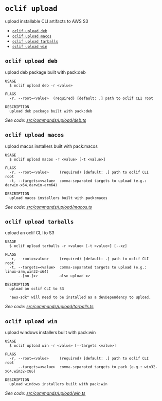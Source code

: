 # `oclif upload`

upload installable CLI artifacts to AWS S3

- [`oclif upload deb`](#oclif-upload-deb)
- [`oclif upload macos`](#oclif-upload-macos)
- [`oclif upload tarballs`](#oclif-upload-tarballs)
- [`oclif upload win`](#oclif-upload-win)

## `oclif upload deb`

upload deb package built with pack:deb

```
USAGE
  $ oclif upload deb -r <value>

FLAGS
  -r, --root=<value>  (required) [default: .] path to oclif CLI root

DESCRIPTION
  upload deb package built with pack:deb
```

_See code: [src/commands/upload/deb.ts](https://github.com/oclif/oclif/blob/v4.5.2/src/commands/upload/deb.ts)_

## `oclif upload macos`

upload macos installers built with pack:macos

```
USAGE
  $ oclif upload macos -r <value> [-t <value>]

FLAGS
  -r, --root=<value>     (required) [default: .] path to oclif CLI root
  -t, --targets=<value>  comma-separated targets to upload (e.g.: darwin-x64,darwin-arm64)

DESCRIPTION
  upload macos installers built with pack:macos
```

_See code: [src/commands/upload/macos.ts](https://github.com/oclif/oclif/blob/v4.5.2/src/commands/upload/macos.ts)_

## `oclif upload tarballs`

upload an oclif CLI to S3

```
USAGE
  $ oclif upload tarballs -r <value> [-t <value>] [--xz]

FLAGS
  -r, --root=<value>     (required) [default: .] path to oclif CLI root
  -t, --targets=<value>  comma-separated targets to upload (e.g.: linux-arm,win32-x64)
      --[no-]xz          also upload xz

DESCRIPTION
  upload an oclif CLI to S3

  "aws-sdk" will need to be installed as a devDependency to upload.
```

_See code: [src/commands/upload/tarballs.ts](https://github.com/oclif/oclif/blob/v4.5.2/src/commands/upload/tarballs.ts)_

## `oclif upload win`

upload windows installers built with pack:win

```
USAGE
  $ oclif upload win -r <value> [--targets <value>]

FLAGS
  -r, --root=<value>     (required) [default: .] path to oclif CLI root
      --targets=<value>  comma-separated targets to pack (e.g.: win32-x64,win32-x86)

DESCRIPTION
  upload windows installers built with pack:win
```

_See code: [src/commands/upload/win.ts](https://github.com/oclif/oclif/blob/v4.5.2/src/commands/upload/win.ts)_
